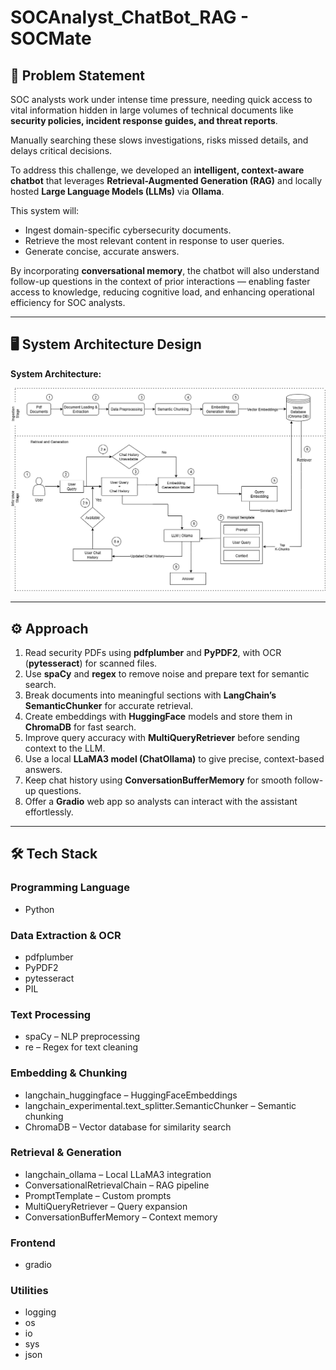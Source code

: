 # SOCAnalyst_ChatBot_RAG - SOCMate

## 📌 Problem Statement
SOC analysts work under intense time pressure, needing quick access to vital information hidden in large volumes of technical documents like **security policies, incident response guides, and threat reports**.  

Manually searching these slows investigations, risks missed details, and delays critical decisions.  

To address this challenge, we developed an **intelligent, context-aware chatbot** that leverages **Retrieval-Augmented Generation (RAG)** and locally hosted **Large Language Models (LLMs)** via **Ollama**.  

This system will:
- Ingest domain-specific cybersecurity documents.
- Retrieve the most relevant content in response to user queries.
- Generate concise, accurate answers.

By incorporating **conversational memory**, the chatbot will also understand follow-up questions in the context of prior interactions — enabling faster access to knowledge, reducing cognitive load, and enhancing operational efficiency for SOC analysts.

---

## 🖥️ System Architecture Design
**System Architecture:**  

![System Architecture Diagram](System_Component_Design.png)

---

## ⚙️ Approach
1. Read security PDFs using **pdfplumber** and **PyPDF2**, with OCR (**pytesseract**) for scanned files.
2. Use **spaCy** and **regex** to remove noise and prepare text for semantic search.
3. Break documents into meaningful sections with **LangChain’s SemanticChunker** for accurate retrieval.
4. Create embeddings with **HuggingFace** models and store them in **ChromaDB** for fast search.
5. Improve query accuracy with **MultiQueryRetriever** before sending context to the LLM.
6. Use a local **LLaMA3 model (ChatOllama)** to give precise, context-based answers.
7. Keep chat history using **ConversationBufferMemory** for smooth follow-up questions.
8. Offer a **Gradio** web app so analysts can interact with the assistant effortlessly.

---

## 🛠️ Tech Stack

### Programming Language
- Python

### Data Extraction & OCR
- pdfplumber  
- PyPDF2  
- pytesseract  
- PIL

### Text Processing
- spaCy – NLP preprocessing  
- re – Regex for text cleaning

### Embedding & Chunking
- langchain_huggingface – HuggingFaceEmbeddings  
- langchain_experimental.text_splitter.SemanticChunker – Semantic chunking  
- ChromaDB – Vector database for similarity search

### Retrieval & Generation
- langchain_ollama – Local LLaMA3 integration  
- ConversationalRetrievalChain – RAG pipeline  
- PromptTemplate – Custom prompts  
- MultiQueryRetriever – Query expansion  
- ConversationBufferMemory – Context memory

### Frontend
- gradio

### Utilities
- logging  
- os  
- io  
- sys  
- json
